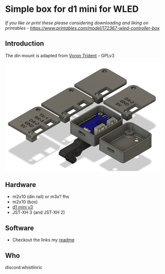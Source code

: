 # Simple box for d1 mini for WLED

*If you like or print these please considering downloading and liking on printables -
https://www.printables.com/model/172367-wled-controller-box*

## Introduction

The din mount is adapted from [Voron Trident](https://github.com/VoronDesign/Voron-Trident/blob/main/STLs/ElectronicsBay/pcb_din_clip_v2_x5.stl) - GPLv3

![Latch](Images/wled_controller_box.png)

## Hardware
- m2x10 (din rail) or m3x? fhs
- m2x10 (box)
- [d1 mini v3](https://www.aliexpress.com/item/32651747570.html)
- JST-XH 3 (and JST-XH 2)

## Software
- Checkout the links my [readme](https://github.com/richardjm/voronpi-klipper-backup)

## Who
discord:whistlinric